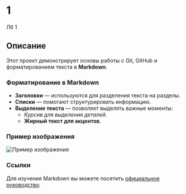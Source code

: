 # 1

Лб 1

## Описание

Этот проект демонстрирует основы работы с Git, GitHub и форматированием текста в **Markdown**.

### Форматирование в Markdown

- **Заголовки** — используются для разделения текста на разделы.
- **Списки** — помогают структурировать информацию.
- **Выделение текста** — позволяет выделять важные моменты:
    - _Курсив для выделения деталей_.
    - **Жирный текст для акцентов**.

### Пример изображения

![Пример изображения](https://example.com/image.png)

### Ссылки

Для изучения Markdown вы можете посетить [официальное руководство](https://www.markdownguide.org).


